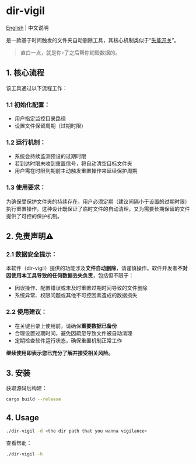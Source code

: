 # dir-vigil
[English](README.md) | 中文说明

是一款基于时间触发的文件夹自动删除工具，其核心机制类似于“[失能开关](https://baike.baidu.com/item/%E5%A4%B1%E8%83%BD%E5%BC%80%E5%85%B3/22694753)”。
> 直白一点，就是你💀了之后帮你销毁数据的。

## 1. 核心流程
该工具通过以下流程工作：

### 1.1 初始化配置：
- 用户指定监控目录路径
- 设置文件保留周期（过期时限）

### 1.2 运行机制：
- 系统会持续监测预设的过期时限
- 若到达时限未收到重置信号，将自动清空目标文件夹
- 用户需在时限到期前主动触发重置操作来延续保护周期

### 1.3 使用要求：
为确保受保护文件夹的持续存在，用户必须定期（建议间隔小于设置的过期时限）执行重置操作。这种设计既保证了临时文件的自动清理，又为需要长期保留的文件提供了可控的保护机制。

## 2. 免责声明⚠️
### 2.1 数据安全提示：
本软件（dir-vigil）提供的功能涉及**文件自动删除**，请谨慎操作。软件开发者**不对因使用本工具导致的任何数据丢失负责**，包括但不限于：

- 因误操作、配置错误或未及时重置过期时间导致的文件删除
- 系统异常、权限问题或其他不可控因素造成的数据损失
### 2.2 使用建议：

- 在关键目录上使用前，请确保**重要数据已备份**
- 合理设置过期时间，避免因疏忽导致文件被自动清理
- 定期检查软件运行状态，确保重置机制正常工作

**继续使用即表示您已充分了解并接受相关风险。**

## 3. 安装
获取源码后构建：
```bash
cargo build --release
```

## 4. Usage
```bash
./dir-vigil -d <the dir path that you wanna vigilance>
```
查看帮助：
```bash
./dir-vigil -h
```